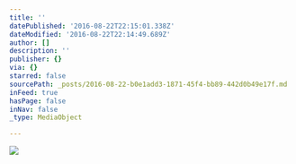 ```yaml
---
title: ''
datePublished: '2016-08-22T22:15:01.338Z'
dateModified: '2016-08-22T22:14:49.689Z'
author: []
description: ''
publisher: {}
via: {}
starred: false
sourcePath: _posts/2016-08-22-b0e1add3-1871-45f4-bb89-442d0b49e17f.md
inFeed: true
hasPage: false
inNav: false
_type: MediaObject

---
```

![](https://the-grid-user-content.s3-us-west-2.amazonaws.com/345abc2b-d7bc-449d-98ae-8cf3634daa42.jpg)